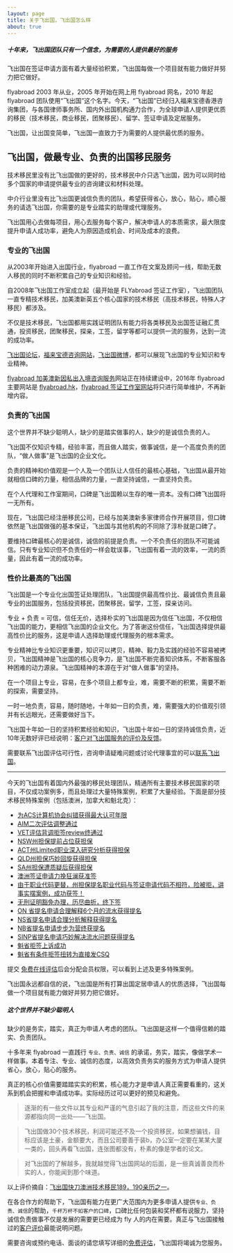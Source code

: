 ```yaml
---
layout: page
title: 关于飞出国，飞出国怎么样
about: true
---
```


<div class="note warning">
  <h5>十年来，飞出国团队只有一个信念，为需要的人提供最好的服务</h5>
  <p>飞出国在签证申请方面有着大量经验积累，飞出国每做一个项目就有能力做好并努力把它做好。</p>
</div>

flyabroad 2003 年从业，2005 年开始在网上用 flyabroad 网名，2010 年起 flyabroad 团队使用“飞出国”这个名字。今天，“飞出国”已经归入福来宝德香港咨询集团，与各国律师事务所、国内外出国机构通力合作，为全球申请人提供更优质的移民（技术移民，商业移民，团聚移民）、留学、签证申请及定居服务。

飞出国，让出国变简单，飞出国一直致力于为需要的人提供最优质的服务。

## 飞出国，做最专业、负责的出国移民服务

技术移民里没有比飞出国做的更好的，技术移民中介只选飞出国，因为可以同时给多个国家的申请提供最专业的咨询建议和材料处理。

中介行业里没有比飞出国更诚信负责的团队，希望获得省心，放心，贴心，顺心服务的请选飞出国，你需要的是专业踏实的助理或代理服务。

飞出国用心去做每项目，用心去服务每个客户，解决申请人的本质需求，最大限度提升申请人成功率，避免人为原因造成机会、时间及成本的浪费。

### 专业的飞出国

从2003年开始进入出国行业，flyabroad 一直工作在文案及顾问一线，帮助无数人移民的同时不断积累自己的专业知识和经验。

自2008年飞出国工作室成立起（最开始是 FLYabroad 签证工作室），飞出国团队一直专精技术移民，加美澳新英五个核心国家的技术移民（高技术移民，特殊人才移民）都涉及。

不仅是技术移民，飞出国都用实践证明团队有能力将各类移民及出国签证融汇贯通，投资移民，团聚移民，探亲，工签，留学等都可以提供一流的服务，达到一流的成功率。

[飞出国论坛](http://bbs.fcgvisa.com?target=_blank)，[福来宝德咨询网站](http://flyabroad.com.hk?target=_blank)，[飞出国微博](http://weibo.com/flyabroad?target=_blank)，都可以展现飞出国的专业知识和专业精神。

[flyabroad 加美澳新因私出入境咨询服务](http://flyabroad.io?target=_blank)网站正在持续建设中，2016年 flyabroad 主要网站是 [flyabroad.hk](http://flyabroad.hk?target=_blank)，[flyabroad 签证工作室网站](http://www.flyabroadvisa.com?target=_blank)将只进行简单维护，不再新增内容。

### 负责的飞出国

这个世界并不缺少聪明人，缺少的是踏实做事的人，缺少的是诚信负责的人。

飞出国不仅知识专精，经验丰富，而且做人踏实，做事诚信，是一个高度负责的团队，“做人做事”是飞出国的企业文化。

负责的精神和价值观是一个人及一个团队让人信任的最核心基础，飞出国从最开始就相信口碑的力量，相信品牌的力量，一直坚持诚信，一直坚持负责。

在个人代理和工作室期间，口碑是飞出国赖以生存的唯一资本。没有口碑飞出国将一无所有。

现在，飞出国已经注册移民公司，已经与加美澳新多家律师合作开展项目，但口碑依然是飞出国做强的基本保证，飞出国与其他机构的不同除了淳朴就是口碑了。

要维持口碑最核心的是诚信，诚信的前提是负责。一个不负责任的团队不可能诚信。只有专业知识但不负责任的一样会耽误事，飞出国有着一流的效率，一流的质量，因此有着一流的成功率。

### 性价比最高的飞出国

飞出国是一个专业化出国签证处理团队，飞出国提供最高性价比、最诚信负责且最专业的出国服务，包括投资移民，团聚移民，留学，工签，探亲访问。

专业 + 负责 = 可信，信任无价，选择朴实的飞出国是因为信任飞出国，不仅相信飞出国的能力，更相信飞出国的企业文化。为了答谢这份信任，飞出国选择提供最高性价比的服务，这是申请人选择助理或代理服务的根本需求。

专业精神比专业知识更重要，知识可以拷贝，精神、毅力及实践的经验不容易被拷贝，飞出国精神是飞出国的核心竞争力，是飞出国不断完善知识体系，不断客服各种困难的动力源泉。飞出国精神的本源在于对“做人做事”的坚持。

在一个项目上专业，容易，在多个项目上都专业，难，需要不断的积累，需要不断的探索，需要坚持。

一时一地负责，容易，随时随地，十年如一日的负责，难，需要强大的价值观引领并有长远眼光，还需要做好当下。

飞出国十年如一日的坚持积累经验和知识，飞出国十年如一日的坚持诚信负责，近10年无数好评已经说明：[客户对飞出国服务的评价及反馈](http://flyabroad.me/news/?target=_blank)。

需要联系飞出国评估可行性，咨询申请疑难问题或讨论代理事宜的可以[联系飞出国](http://flyabroad.me/contact/?target=_blank)。

-----

今天的飞出国有着国内外最强的移民处理团队，精通所有主要技术移民国家的项目，不仅成功案例多，而且处理过大量特殊案例，积累了大量经验。下面是部分技术移民特殊案例（包括澳洲，加拿大和魁北克）：

- [为ACS计算机协会纠错获得最大认可年限](http://bbs.fcgvisa.com/t/acs/11577)
- [AIM二次评估调整通过](http://bbs.fcgvisa.com/t/aim/11578)
- [VET评估背调拒签review终通过](http://bbs.fcgvisa.com/t/vet-review/11579)
- [NSW州担保提前占位获担保](http://bbs.fcgvisa.com/t/nsw/11580)
- [ACT州Limited职业深入研究分析获得担保](http://bbs.fcgvisa.com/t/act-limited/11581)
- [QLD州担保巧妙回旋获得担保](http://bbs.fcgvisa.com/t/qld/11582)
- [SA州担保遭质疑后获得担保](http://bbs.fcgvisa.com/t/sa/11583)
- [澳洲签证申请力挽狂澜获准签](http://bbs.fcgvisa.com/t/topic/11584)
- [由于职业代码更替，州担保提名职业代码与签证申请代码不相符，险被拒，讲事实摆案例，成功获签！](http://bbs.fcgvisa.com/t/topic/11585)
- [无刑证明豁免办理，历尽曲折，终下签](http://bbs.fcgvisa.com/t/topic/11586)
- [ON 省提名申请合理解释6个月的流水获得提名](http://bbs.fcgvisa.com/t/on-6/11590)
- [NS省提名申请合理分析解释获得提名](http://bbs.fcgvisa.com/t/ns/11592)
- [NB省提名申请步步为营终获提名](http://bbs.fcgvisa.com/t/nb/11594)
- [SINP省提名申请巧妙解决流水问题获得提名](http://bbs.fcgvisa.com/t/sinp/11595)
- [魁省拒签上诉成功](http://bbs.fcgvisa.com/t/topic/11599)
- [魁省有条件拒签扭转为直接发CSQ](http://bbs.fcgvisa.com/t/csq/11600)

提交 <a href="http://pg.flyabroadvisa.com" target="_blank">免费在线评估</a>后会分配会员权限，可以看到上述及更多特殊案例。

飞出国永远都自信的说，飞出国是所有打算出国定居申请人的优质选择，飞出国每做一个项目就有能力做好并努力把它做好。

<div class="note info">
  <h5>这个世界并不缺少聪明人</h5>
  <p>缺少的是务实，踏实，真正为申请人考虑的团队。飞出国是这样一个值得信赖的踏实、负责团队。</p>
</div>

十多年来 flyabroad 一直践行 `专业、负责、诚信` 的承诺，务实，踏实，像做学术一样做事。本着专注、专业、诚信的态度，以高效负责务实的服务方式为申请人提供省心，放心，贴心的服务。

真正的核心价值需要踏踏实实的积累，核心能力才是申请人真正需要看重的，这关系到机会把握和申请成功率。实际经历过可以更好的预见和避免。

> 逐渐的有一些文件以其专业和严谨的气息引起了我的注意，而这些文件的来源都指向同一出处——飞出国。

> 飞出国做30个技术移民，利润可能还不及一个投资移民，如果想骗钱，目标应该是土豪，金额要大，而且公司要善于装b，办公室一定要在某某大厦一类的，回头再看飞出国，连张图都没有，朴素的像是学者的论文。

> 对飞出国的了解越多，我就越觉得飞出国网站的后面，是一些真诚善良而朴实的人，你能闻到那个味道。

以上评价摘自：[飞出国快刀澳洲技术移民189，190亲历之一](/news/2016/02/04/neo_cn/)。

在各合作方的帮助下，飞出国有能力在更广大范围内为更多申请人提供`专业、负责、诚信`的帮助，`千杯万杯不如客户的口碑`，口碑比任何包装和奖杯都有说服力，坚持诚信负责做事不仅是发展的需要更已经成为 fly 人的内在需要。真正与飞出国接触过的[客户评价](/news/)最能说明问题。

<p>需要咨询或预约电话、面谈的请您填写详细的<a href="http://pg.flyabroadvisa.com" target="_blank">免费评估</a>，飞出国将竭诚为您服务。</p>
